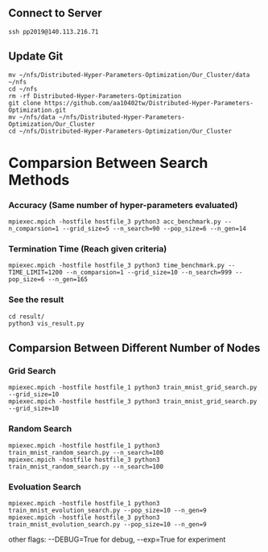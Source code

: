 ## Connect to Server
	ssh pp2019@140.113.216.71

## Update Git
	mv ~/nfs/Distributed-Hyper-Parameters-Optimization/Our_Cluster/data ~/nfs
	cd ~/nfs
	rm -rf Distributed-Hyper-Parameters-Optimization
	git clone https://github.com/aa10402tw/Distributed-Hyper-Parameters-Optimization.git
	mv ~/nfs/data ~/nfs/Distributed-Hyper-Parameters-Optimization/Our_Cluster
	cd ~/nfs/Distributed-Hyper-Parameters-Optimization/Our_Cluster

# Comparsion Between Search Methods
### Accuracy (Same number of hyper-parameters evaluated)
	mpiexec.mpich -hostfile hostfile_3 python3 acc_benchmark.py --n_comparsion=1 --grid_size=5 --n_search=90 --pop_size=6 --n_gen=14
### Termination Time (Reach given criteria)
	mpiexec.mpich -hostfile hostfile_3 python3 time_benchmark.py --TIME_LIMIT=1200 --n_comparsion=1 --grid_size=10 --n_search=999 --pop_size=6 --n_gen=165
### See the result 
	cd result/
	python3 vis_result.py


## Comparsion Between Different Number of Nodes
### Grid Search
	mpiexec.mpich -hostfile hostfile_1 python3 train_mnist_grid_search.py --grid_size=10 
	mpiexec.mpich -hostfile hostfile_3 python3 train_mnist_grid_search.py --grid_size=10 

### Random Search
	mpiexec.mpich -hostfile hostfile_1 python3 train_mnist_random_search.py --n_search=100
	mpiexec.mpich -hostfile hostfile_3 python3 train_mnist_random_search.py --n_search=100

### Evoluation Search
	mpiexec.mpich -hostfile hostfile_1 python3 train_mnist_evolution_search.py --pop_size=10 --n_gen=9 
	mpiexec.mpich -hostfile hostfile_3 python3 train_mnist_evolution_search.py --pop_size=10 --n_gen=9 

other flags: --DEBUG=True for debug, --exp=True for experiment
